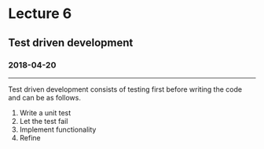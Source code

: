 # Lecture 6
## Test driven development
### 2018-04-20
---
Test driven development consists of testing first before writing the code and can be as follows.
1. Write a unit test
2. Let the test fail
3. Implement functionality
4. Refine